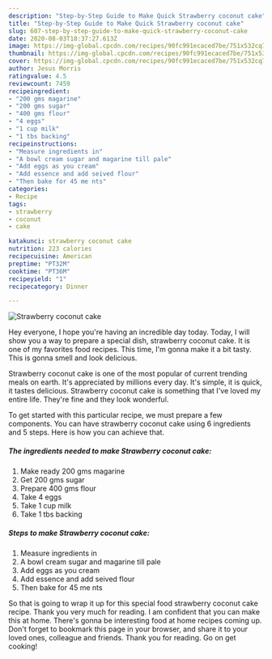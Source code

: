 ```yaml
---
description: "Step-by-Step Guide to Make Quick Strawberry coconut cake"
title: "Step-by-Step Guide to Make Quick Strawberry coconut cake"
slug: 607-step-by-step-guide-to-make-quick-strawberry-coconut-cake
date: 2020-08-03T18:37:27.613Z
image: https://img-global.cpcdn.com/recipes/90fc991ecaced7be/751x532cq70/strawberry-coconut-cake-recipe-main-photo.jpg
thumbnail: https://img-global.cpcdn.com/recipes/90fc991ecaced7be/751x532cq70/strawberry-coconut-cake-recipe-main-photo.jpg
cover: https://img-global.cpcdn.com/recipes/90fc991ecaced7be/751x532cq70/strawberry-coconut-cake-recipe-main-photo.jpg
author: Jesus Morris
ratingvalue: 4.5
reviewcount: 7459
recipeingredient:
- "200 gms magarine"
- "200 gms sugar"
- "400 gms flour"
- "4 eggs"
- "1 cup milk"
- "1 tbs backing"
recipeinstructions:
- "Measure ingredients in"
- "A bowl cream sugar and magarine till pale"
- "Add eggs as you cream"
- "Add essence and add seived flour"
- "Then bake for 45 me nts"
categories:
- Recipe
tags:
- strawberry
- coconut
- cake

katakunci: strawberry coconut cake 
nutrition: 223 calories
recipecuisine: American
preptime: "PT32M"
cooktime: "PT36M"
recipeyield: "1"
recipecategory: Dinner

---
```



![Strawberry coconut cake](https://img-global.cpcdn.com/recipes/90fc991ecaced7be/751x532cq70/strawberry-coconut-cake-recipe-main-photo.jpg)

Hey everyone, I hope you're having an incredible day today. Today, I will show you a way to prepare a special dish, strawberry coconut cake. It is one of my favorites food recipes. This time, I'm gonna make it a bit tasty. This is gonna smell and look delicious.

Strawberry coconut cake is one of the most popular of current trending meals on earth. It's appreciated by millions every day. It's simple, it is quick, it tastes delicious. Strawberry coconut cake is something that I've loved my entire life. They're fine and they look wonderful.




To get started with this particular recipe, we must prepare a few components. You can have strawberry coconut cake using 6 ingredients and 5 steps. Here is how you can achieve that.

<!--inarticleads1-->

##### The ingredients needed to make Strawberry coconut cake:

1. Make ready 200 gms magarine
1. Get 200 gms sugar
1. Prepare 400 gms flour
1. Take 4 eggs
1. Take 1 cup milk
1. Take 1 tbs backing




<!--inarticleads2-->

##### Steps to make Strawberry coconut cake:

1. Measure ingredients in
1. A bowl cream sugar and magarine till pale
1. Add eggs as you cream
1. Add essence and add seived flour
1. Then bake for 45 me nts




So that is going to wrap it up for this special food strawberry coconut cake recipe. Thank you very much for reading. I am confident that you can make this at home. There's gonna be interesting food at home recipes coming up. Don't forget to bookmark this page in your browser, and share it to your loved ones, colleague and friends. Thank you for reading. Go on get cooking!
